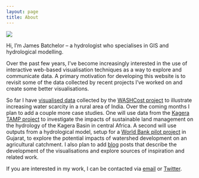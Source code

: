 ```yaml
---
layout: page
title: About
---
```


<img class="image-right" src="../assets/images/me.JPG"> 

Hi, I’m James Batchelor – a hydrologist who specialises in GIS and hydrological modelling. 

Over the past few years, I’ve become increasingly interested in the use of interactive web-based visualisation techniques as a way to explore and communicate data. A primary motivation for developing this website is to revisit some of the data collected by recent projects I’ve worked on and create some better visualisations. 

So far I have <a href="../case-studies/visualising-water-scarcity.html">visualised data</a> collected by the <a href="http://www.ircwash.org/washcost">WASHCost project</a> to illustrate increasing water scarcity in a rural area of India.  Over the coming months I plan to add a couple more case studies. One will use data from the <a href="http://www.fao.org/in-action/kagera/home/en/">Kagera TAMP project</a> to investigate the impacts of sustainable land management on the hydrology of the Kagera Basin in central Africa. A second will use outputs from a hydrological model, setup for a <a href="http://www.profor.info/knowledge/institutional-analysis-and-landscape-level-planning-guidelines-watershed-development-india">World Bank pilot project</a> in Gujarat, to explore the potential impacts of watershed development on an agricultural catchment. I also plan to add <a href="../blog/index.html">blog</a> posts that describe the development of the visualisations and explore sources of inspiration and related work. 

If you are interested in my work, I can be contacted via <a href="mailto:jamesbatchelor@outlook.com">email</a> or <a href="https://twitter.com/Aqua_Vis">Twitter</a>.

